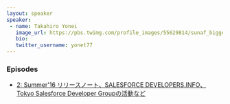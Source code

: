 ```yaml
---
layout: speaker
speaker:
 - name: Takahiro Yonei
   image_url: https://pbs.twimg.com/profile_images/55629814/sunaf_bigger.jpg
   bio:
   twitter_username: yonet77
---
```


### Episodes

- [2: Summer'16 リリースノート、SALESFORCE DEVELOPERS.INFO、Tokyo Salesforce Developer Groupの活動など](/podcast/2016/05/31/episode-2.html)
